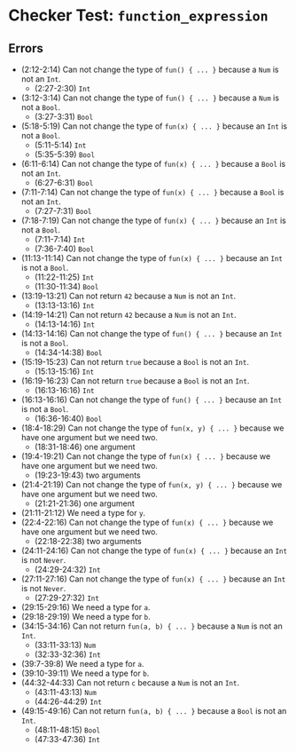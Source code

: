 # Checker Test: `function_expression`

## Errors
- (2:12-2:14) Can not change the type of `fun() { ... }` because a `Num` is not an `Int`.
  - (2:27-2:30) `Int`
- (3:12-3:14) Can not change the type of `fun() { ... }` because a `Num` is not a `Bool`.
  - (3:27-3:31) `Bool`
- (5:18-5:19) Can not change the type of `fun(x) { ... }` because an `Int` is not a `Bool`.
  - (5:11-5:14) `Int`
  - (5:35-5:39) `Bool`
- (6:11-6:14) Can not change the type of `fun(x) { ... }` because a `Bool` is not an `Int`.
  - (6:27-6:31) `Bool`
- (7:11-7:14) Can not change the type of `fun(x) { ... }` because a `Bool` is not an `Int`.
  - (7:27-7:31) `Bool`
- (7:18-7:19) Can not change the type of `fun(x) { ... }` because an `Int` is not a `Bool`.
  - (7:11-7:14) `Int`
  - (7:36-7:40) `Bool`
- (11:13-11:14) Can not change the type of `fun(x) { ... }` because an `Int` is not a `Bool`.
  - (11:22-11:25) `Int`
  - (11:30-11:34) `Bool`
- (13:19-13:21) Can not return `42` because a `Num` is not an `Int`.
  - (13:13-13:16) `Int`
- (14:19-14:21) Can not return `42` because a `Num` is not an `Int`.
  - (14:13-14:16) `Int`
- (14:13-14:16) Can not change the type of `fun() { ... }` because an `Int` is not a `Bool`.
  - (14:34-14:38) `Bool`
- (15:19-15:23) Can not return `true` because a `Bool` is not an `Int`.
  - (15:13-15:16) `Int`
- (16:19-16:23) Can not return `true` because a `Bool` is not an `Int`.
  - (16:13-16:16) `Int`
- (16:13-16:16) Can not change the type of `fun() { ... }` because an `Int` is not a `Bool`.
  - (16:36-16:40) `Bool`
- (18:4-18:29) Can not change the type of `fun(x, y) { ... }` because we have one argument but we need two.
  - (18:31-18:46) one argument
- (19:4-19:21) Can not change the type of `fun(x) { ... }` because we have one argument but we need two.
  - (19:23-19:43) two arguments
- (21:4-21:19) Can not change the type of `fun(x, y) { ... }` because we have one argument but we need two.
  - (21:21-21:36) one argument
- (21:11-21:12) We need a type for `y`.
- (22:4-22:16) Can not change the type of `fun(x) { ... }` because we have one argument but we need two.
  - (22:18-22:38) two arguments
- (24:11-24:16) Can not change the type of `fun(x) { ... }` because an `Int` is not `Never`.
  - (24:29-24:32) `Int`
- (27:11-27:16) Can not change the type of `fun(x) { ... }` because an `Int` is not `Never`.
  - (27:29-27:32) `Int`
- (29:15-29:16) We need a type for `a`.
- (29:18-29:19) We need a type for `b`.
- (34:15-34:16) Can not return `fun(a, b) { ... }` because a `Num` is not an `Int`.
  - (33:11-33:13) `Num`
  - (32:33-32:36) `Int`
- (39:7-39:8) We need a type for `a`.
- (39:10-39:11) We need a type for `b`.
- (44:32-44:33) Can not return `c` because a `Num` is not an `Int`.
  - (43:11-43:13) `Num`
  - (44:26-44:29) `Int`
- (49:15-49:16) Can not return `fun(a, b) { ... }` because a `Bool` is not an `Int`.
  - (48:11-48:15) `Bool`
  - (47:33-47:36) `Int`
